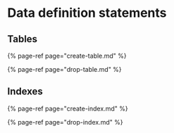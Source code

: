 # Data definition statements

## Tables

{% page-ref page="create-table.md" %}

{% page-ref page="drop-table.md" %}

## Indexes

{% page-ref page="create-index.md" %}

{% page-ref page="drop-index.md" %}
